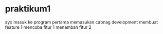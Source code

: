 # praktikum1
ayo masuk ke program pertama
memasukan cabnag development
membuat feature 1
mencoba fitur 1
menambah fitur 2
